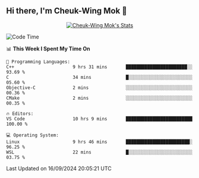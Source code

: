 ## Hi there, I'm Cheuk-Wing Mok 👋

<!--
**mozro0327/mozro0327** is a ✨ _special_ ✨ repository because its `README.md` (this file) appears on your GitHub profile.

Here are some ideas to get you started:

- 🔭 I’m currently working on ...
- 🌱 I’m currently learning ...
- 👯 I’m looking to collaborate on ...
- 🤔 I’m looking for help with ...
- 💬 Ask me about ...
- 📫 How to reach me: ...
- 😄 Pronouns: ...
- ⚡ Fun fact: ...
-->

<p align="center">
  <a href="https://github.com/mozro0327" class="rich-diff-level-one">
    <img src="https://github-readme-stats.vercel.app/api?username=mozro0327&title_color=333&text_color=777" alt="Cheuk-Wing Mok's Stats" >
    <!-- &hide=issues
    <img src="https://github-readme-stats.vercel.app/api?username=mozro0327&hide=issues&title_color=333&text_color=777" alt="Cheuk-Wing Mok's Stats" >
    -->
  </a>
</p>

<!--START_SECTION:waka-->
![Code Time](http://img.shields.io/badge/Code%20Time-2%2C934%20hrs%2024%20mins-blue)

📊 **This Week I Spent My Time On** 

```text
💬 Programming Languages: 
C++                      9 hrs 31 mins       ███████████████████████░░   93.69 % 
C                        34 mins             █░░░░░░░░░░░░░░░░░░░░░░░░   05.60 % 
Objective-C              2 mins              ░░░░░░░░░░░░░░░░░░░░░░░░░   00.36 % 
CMake                    2 mins              ░░░░░░░░░░░░░░░░░░░░░░░░░   00.35 % 

🔥 Editors: 
VS Code                  10 hrs 9 mins       █████████████████████████   100.00 % 

💻 Operating System: 
Linux                    9 hrs 46 mins       ████████████████████████░   96.25 % 
WSL                      22 mins             █░░░░░░░░░░░░░░░░░░░░░░░░   03.75 % 
```


 Last Updated on 16/09/2024 20:05:21 UTC
<!--END_SECTION:waka-->

